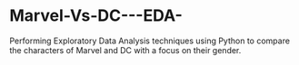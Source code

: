 # Marvel-Vs-DC---EDA-
Performing Exploratory Data Analysis techniques using Python to compare the characters of Marvel and DC with a focus on their gender.
